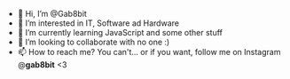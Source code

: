 - 👋 Hi, I’m @Gab8bit
- 👀 I’m interested in IT, Software ad Hardware
- 🌱 I’m currently learning JavaScript and some other stuff
- 💞️ I’m looking to collaborate with no one :)
- 📫 How to reach me? You can't... or if you want, follow me on Instagram @__gab8bit__ <3

<!---
Gab8bit/Gab8bit is a ✨ special ✨ repository because its `README.md` (this file) appears on your GitHub profile.
You can click the Preview link to take a look at your changes.
--->
